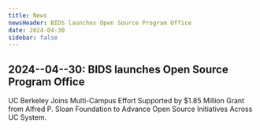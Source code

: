 ```yaml
---
title: News
newsHeader: BIDS launches Open Source Program Office
date: 2024-04-30
sidebar: false
---
```


## 2024--04--30: BIDS launches Open Source Program Office

UC Berkeley Joins Multi-Campus Effort Supported by $1.85 Million Grant from
Alfred P. Sloan Foundation to Advance Open Source Initiatives Across UC System.
